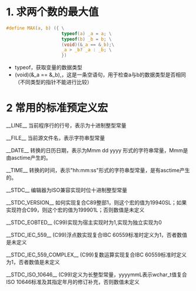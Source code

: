 # 1. 求两个数的最大值

```c
#define MAX(a, b) ({ \
                     typeof(a) _a = a; \
                     typeof(b) _b = b; \
                     (void)(&_a == &_b);\
                     _a > _b? _a : _b; \
                     })

```

- typeof，获取变量的数据类型
- (void)(&_a == &_b),，这是一条空语句，用于检查a与b的数据类型是否相同（不同类型的指针不能进行比较）

# 2 常用的标准预定义宏

\_\_LINE\_\_  当前程序行的行号，表示为十进制整型常量

\_\_FILE\_\_  当前源文件名，表示字符串型常量

\_\_DATE\_\_  转换的日历日期，表示为Mmm dd yyyy 形式的字符串常量，Mmm是由asctime产生的。

\_\_TIME\_\_  转换的时间，表示"hh:mm:ss"形式的字符串型常量，是有asctime产生的。

\_\_STDC\_\_  编辑器为ISO兼容实现时位十进制整型常量

\_\_STDC_VERSION\_\_ 如何实现复合C89整部1，则这个宏的值为19940SL；如果实现符合C99，则这个宏的值为199901L；否则数值是未定义

\_\_STDC_EOBTED\_\_ (C99)实现为宿主实现时为1,实现为独立实现为0

\_\_STDC_IEC_559\_\_ (C99)浮点数实现复合IBC 60559标准时定义为1，否者数值是未定义

\_\_STDC_IEC_559_COMPLEX\_\_ (C99)复数运算实现复合IBC 60559标准时定义为1，否者数值是未定义

\_\_STDC_ISO_10646\_\_ (C99)定义为长整型常量，yyyymmL表示wchar_t值复合ISO 10646标准及其指定年月的修订补充，否则数值未定义
